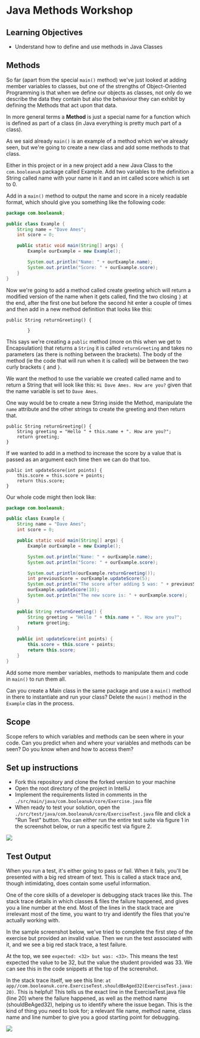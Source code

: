 # Java Methods Workshop

## Learning Objectives
- Understand how to define and use methods in Java Classes

## Methods

So far (apart from the special `main()` method) we've just looked at adding member variables to classes, but one of the strengths of Object-Oriented Programming is that when we define our objects as classes, not only do we describe the data they contain but also the behaviour they can exhibit by defining the Methods that act upon that data.

In more general terms a **Method** is just a special name for a function which is defined as part of a class (in Java everything is pretty much part of a class).

As we said already `main()` is an example of a method which we've already seen, but we're going to create a new class and add some methods to that class.

Either in this project or in a new project add a new Java Class to the `com.booleanuk` package called Example. Add two variables to the definition a String called name with your name in it and an int called score which is set to 0.

Add in a `main()` method to output the name and score in a nicely readable format, which should give you something like the following code:

```java
package com.booleanuk;

public class Example {
    String name = "Dave Ames";
    int score = 0;

    public static void main(String[] args) {
        Example ourExample = new Example();

        System.out.println("Name: " + ourExample.name);
        System.out.println("Score: " + ourExample.score);
    }
}
```

Now we're going to add a method called create greeting which will return a modified version of the name when it gets called, find the two closing `}` at the end, after the first one but before the second hit enter a couple of times and then add in a new method definition that looks like this:

```
public String returnGreeting() {
    
        }
```

This says we're creating a `public` method (more on this when we get to Encapsulation) that returns a `String` it is called `returnGreeting` and takes no parameters (as there is nothing between the brackets). The body of the method (ie the code that will run when it is called) will be between the two curly brackets `{` and `}`.

We want the method to use the variable we created called name and to return a String that will look like this: `Hi Dave Ames. How are you?` given that the name variable is set to `Dave Ames`.

One way would be to create a new String inside the Method, manipulate the `name` attribute and the other strings to create the greeting and then return that.

```
public String returnGreeting() {
    String greeting = "Hello " + this.name + ". How are you?";
    return greeting;
}
```

If we wanted to add in a method to increase the score by a value that is passed as an argument each time then we can do that too.

```
public int updateScore(int points) {
    this.score = this.score + points;
    return this.score;
}
```

Our whole code might then look like:

```java
package com.booleanuk;

public class Example {
    String name = "Dave Ames";
    int score = 0;

    public static void main(String[] args) {
        Example ourExample = new Example();

        System.out.println("Name: " + ourExample.name);
        System.out.println("Score: " + ourExample.score);

        System.out.println(ourExample.returnGreeting());
        int previousScore = ourExample.updateScore(5);
        System.out.println("The score after adding 5 was: " + previousScore);
        ourExample.updateScore(10);
        System.out.println("The new score is: " + ourExample.score);
    }

    public String returnGreeting() {
        String greeting = "Hello " + this.name + ". How are you?";
        return greeting;
    }

    public int updateScore(int points) {
        this.score = this.score + points;
        return this.score;
    }
}
```

Add some more member variables, methods to manipulate them and code in `main()` to run them all.

Can you create a Main class in the same package and use a `main()` method in there to instantiate and run your class? Delete the `main()` method in the `Example` clas in the process.

## Scope

Scope refers to which variables and methods can be seen where in your code. Can you predict when and where your variables and methods can be seen? Do you know when and how to access them?

## Set up instructions
- Fork this repository and clone the forked version to your machine
- Open the root directory of the project in IntelliJ
- Implement the requirements listed in comments in the `./src/main/java/com.booleanuk/core/Exercise.java` file
- When ready to test your solution, open the `./src/test/java/com.booleanuk/core/ExerciseTest.java` file and click a "Run Test" button. You can either run the entire test suite via figure 1 in the screenshot below, or run a specific test via figure 2.

![](./assets/run-a-test.PNG)

## Test Output

When you run a test, it's either going to pass or fail. When it fails, you'll be presented with a big red stream of text. This is called a stack trace and, though intimidating, does contain some useful information.

One of the core skills of a developer is debugging stack traces like this. The stack trace details in which classes & files the failure happened, and gives you a line number at the end. Most of the lines in the stack trace are irrelevant most of the time, you want to try and identify the files that you're actually working with.

In the sample screenshot below, we've tried to complete the first step of the exercise but provided an invalid value. Then we run the test associated with it, and we see a big red stack trace, a test failure.

At the top, we see `expected: <32> but was: <33>`. This means the test expected the value to be 32, but the value the student provided was 33. We can see this in the code snippets at the top of the screenshot.

In the stack trace itself, we see this line: `at app//com.booleanuk.core.ExerciseTest.shouldBeAged32(ExerciseTest.java:20)`. This is helpful! This tells us the exact line in the ExerciseTest.java file (line 20) where the failure happened, as well as the method name (shouldBeAged32), helping us to identify where the issue began. This is the kind of thing you need to look for; a relevant file name, method name, class name and line number to give you a good starting point for debugging.

![](./assets/test-failure.PNG)

